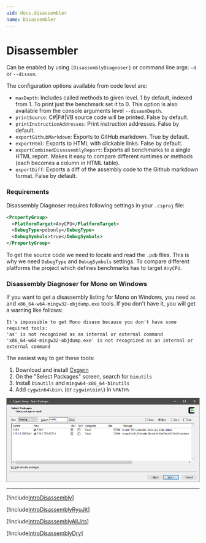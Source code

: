 ```yaml
---
uid: docs.disassembler
name: Disassembler
---
```


# Disassembler

Can be enabled by using `[DisassemblyDiagnoser]` or command line args: `-d` or `--disasm`.

The configuration options available from code level are:

* `maxDepth`: Includes called methods to given level. 1 by default, indexed from 1. To print just the benchmark set it to 0. This option is also available from the console arguments level `--disasmDepth`.
* `printSource`: C#|F#|VB source code will be printed. False by default.
* `printInstructionAddresses`: Print instruction addresses. False by default.
* `exportGithubMarkdown`: Exports to GitHub markdown. True by default.
* `exportHtml`: Exports to HTML with clickable links. False by default.
* `exportCombinedDisassemblyReport`: Exports all benchmarks to a single HTML report. Makes it easy to compare different runtimes or methods (each becomes a column in HTML table).
* `exportDiff`: Exports a diff of the assembly code to the Github markdown format. False by default.

### Requirements

Disassembly Diagnoser requires following settings in your `.csproj` file:

```xml
<PropertyGroup>
  <PlatformTarget>AnyCPU</PlatformTarget>
  <DebugType>pdbonly</DebugType>
  <DebugSymbols>true</DebugSymbols>
</PropertyGroup>
```

To get the source code we need to locate and read the `.pdb` files.
This is why we need `DebugType` and `DebugSymbols` settings.
To compare different platforms the project which defines benchmarks has to target `AnyCPU`.

### Disassembly Diagnoser for Mono on Windows

If you want to get a disassembly listing for Mono on Windows, you need `as` and `x86_64-w64-mingw32-objdump.exe` tools.
If you don't have it, you will get a warning like follows:

```
It's impossible to get Mono disasm because you don't have some required tools:
'as' is not recognized as an internal or external command
'x86_64-w64-mingw32-objdump.exe' is not recognized as an internal or external command
```

The easiest way to get these tools:

1. Download and install [Cygwin](https://www.cygwin.com/)
2. On the "Select Packages" screen, search for `binutils`
3. Install `binutils` and `mingw64-x86_64-binutils`
4. Add `cygwin64\bin\` (or `cygwin\bin\`) in `%PATH%`

![](../../images/cygwin-binutils.png)

---

[!include[IntroDisassembly](../samples/IntroDisassembly.md)]

[!include[IntroDisassemblyRyuJit](../samples/IntroDisassemblyRyuJit.md)]

[!include[IntroDisassemblyAllJits](../samples/IntroDisassemblyAllJits.md)]

[!include[IntroDisassemblyDry](../samples/IntroDisassemblyDry.md)]